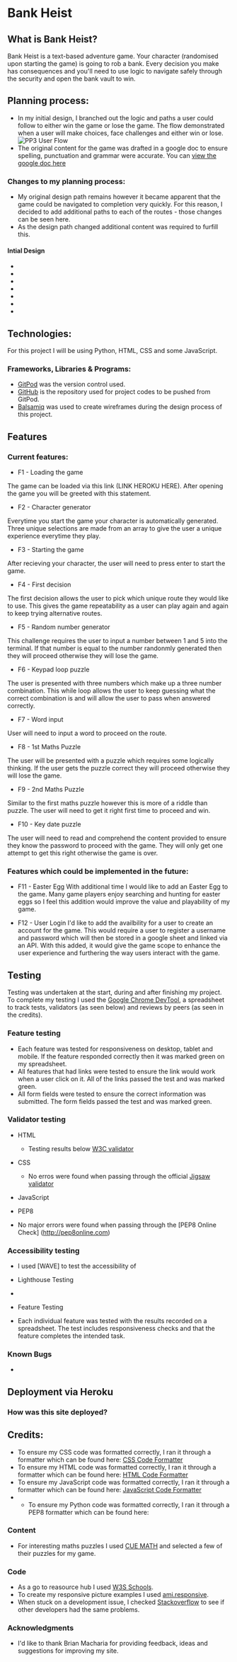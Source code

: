 # Bank Heist 

## What is Bank Heist?

Bank Heist is a text-based adventure game. Your character (randomised upon starting the game) is going to rob a bank. Every decision you make has consequences and you'll need to use logic to navigate safely through the security and open the bank vault to win.

## Planning process:

* In my initial design, I branched out the logic and paths a user could follow to either win the game or lose the game. The flow demonstrated when a user will make choices, face challenges and either win or lose.
![PP3 User Flow](https://user-images.githubusercontent.com/86608354/141331355-41acd957-9d4e-4ff6-9f34-f9ef0d3c26de.png)
* The original content for the game was drafted in a google doc to ensure spelling, punctuation and grammar were accurate. You can [view the google doc here](https://docs.google.com/document/d/1lgPP9bIV8M1vxFhaoXsuXvOUJz8m8mP5Ni0mhJJc1eQ/edit?usp=sharing)

### Changes to my planning process: 

* My original design path remains however it became apparent that the game could be navigated to completion very quickly. For this reason, I decided to add additional paths to each of the routes - those changes can be seen here.
* As the design path changed additional content was required to furfill this.

#### Intial Design
* 
* 
* 
* 
* 
* 
* 

## Technologies: 

For this project I will be using Python, HTML, CSS and some JavaScript.

### Frameworks, Libraries & Programs: 
* [GitPod](https://www.gitpod.io/) was the version control used.
* [GitHub](https://github.com/) is the repository used for project codes to be pushed from GitPod.
* [Balsamiq](https://balsamiq.com/) was used to create wireframes during the design process of this project.

## Features 

### Current features:

* F1 - Loading the game 

The game can be loaded via this link (LINK HEROKU HERE). After opening the game you will be greeted with this statement.

* F2 - Character generator 

Everytime you start the game your character is automatically generated. Three unique selections are made from an array to give the user a unique experience everytime they play.

* F3 - Starting the game 

After recieving your character, the user will need to press enter to start the game.

* F4 - First decision 

The first decision allows the user to pick which unique route they would like to use. This gives the game repeatability as a user can play again and again to keep trying alternative routes.

* F5 - Random number generator 

This challenge requires the user to input a number between 1 and 5 into the terminal. If that number is equal to the number randonmly generated then they will proceed otherwise they will lose the game. 

* F6 - Keypad loop puzzle 

The user is presented with three numbers which make up a three number combination. This while loop allows the user to keep guessing what the correct combination is and will allow the user to pass when answered correctly.

* F7 - Word input 

User will need to input a word to proceed on the route.

* F8 - 1st Maths Puzzle 

The user will be presented with a puzzle which requires some logically thinking. If the user gets the puzzle correct they will proceed otherwise they will lose the game.

* F9 - 2nd Maths Puzzle 

Similar to the first maths puzzle however this is more of a riddle than puzzle. The user will need to get it right first time to proceed and win.

* F10 - Key date puzzle 

The user will need to read and comprehend the content provided to ensure they know the password to proceed with the game. They will only get one attempt to get this right otherwise the game is over.

### Features which could be implemented in the future:

* F11 - Easter Egg
With additional time I would like to add an Easter Egg to the game. Many game players enjoy searching and hunting for easter eggs so I feel this addition would improve the value and playability of my game.

* F12 - User Login
I'd like to add the availbility for a user to create an account for the game. This would require a user to register a username and password which will then be stored in a google sheet and linked via an API. With this added, it would give the game scope to enhance the user experience and furthering the way users interact with the game.

## Testing 

Testing was undertaken at the start, during and after finishing my project. To complete my testing I used the [Google Chrome DevTool](https://developer.chrome.com/docs/devtools/), a spreadsheet to track tests, validators (as seen below) and reviews by peers (as seen in the credits).

### Feature testing 
* Each feature was tested for responsiveness on desktop, tablet and mobile. If the feature responded correctly then it was marked green on my spreadsheet.
* All features that had links were tested to ensure the link would work when a user click on it. All of the links passed the test and was marked green.
* All form fields were tested to ensure the correct information was submitted. The form fields passed the test and was marked green. 

### Validator testing 

* HTML 
  * Testing results below [W3C validator](https://validator.w3.org/nu/?doc=https%3A%2F%2Fcode-institute-org.github.io%2Flove-running-2.0%2Findex.html) 
  
 * CSS
   * No erros were found when passing through the official [Jigsaw validator](https://jigsaw.w3.org/css-validator/)  
   
 * JavaScript

* PEP8 
 * No major errors were found when passing through the [PEP8 Online Check] (http://pep8online.com)

 ### Accessibility testing 
 
 * I used [WAVE] to test the accessibility of  
 
 * Lighthouse Testing
 
  * 

* Feature Testing 

 * Each individual feature was tested with the results recorded on a spreadsheet. The test includes responsiveness checks and that the feature completes the intended task. 


 ### Known Bugs 
 
 * 
 
 ## Deployment via Heroku 

### How was this site deployed? 


 ## Credits:
 
 * To ensure my CSS code was formatted correctly, I ran it through a formatter which can be found here: [CSS Code Formatter](https://www.freeformatter.com/css-beautifier.html#ad-output)
 * To ensure my HTML code was formatted correctly, I ran it through a formatter which can be found here: [HTML Code Formatter](https://www.freeformatter.com/html-formatter.html)
 * To ensure my JavaScript code was formatted correctly, I ran it through a formatter which can be found here: [JavaScript Code Formatter](https://beautifier.io/)
 * * To ensure my Python code was formatted correctly, I ran it through a PEP8 formatter which can be found here: 

### Content 

* For interesting maths puzzles I used [CUE MATH](https://www.cuemath.com/learn/fun-maths-questions/) and selected a few of their puzzles for my game.

### Code 

* As a go to reasource hub I used [W3S Schools](https://www.w3schools.com/default.asp).
* To create my responsive picture examples I used [ami.responsive](http://ami.responsivedesign.is).
* When stuck on a development issue, I checked [Stackoverflow](https://stackoverflow.com) to see if other developers had the same problems.

### Acknowledgments 

* I'd like to thank Brian Macharia for providing feedback, ideas and suggestions for improving my site.



